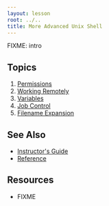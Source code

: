 ```yaml
---
layout: lesson
root: ../..
title: More Advanced Unix Shell
---
```

FIXME: intro

Topics
------
1.  [Permissions](01-perm.html)
2.  [Working Remotely](02-ssh.html)
3.  [Variables](03-var.html)
4.  [Job Control](04-job.html)
5.  [Filename Expansion](05-expansion.html)

See Also
--------
*   [Instructor's Guide](guide.html)
*   [Reference](reference.html)

Resources
---------
*   FIXME
